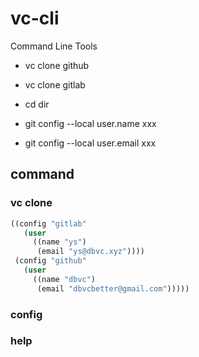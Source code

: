 # vc-cli
Command Line Tools

- vc clone github
- vc clone gitlab

- cd dir
- git config --local user.name xxx
- git config --local user.email xxx

## command

### vc clone <configName> <repo>

```lisp
((config "gitlab"
   (user
     ((name "ys")
      (email "ys@dbvc.xyz"))))
 (config "github"
   (user
     ((name "dbvc")
      (email "dbvcbetter@gmail.com")))))
```

### config

### help

### 
